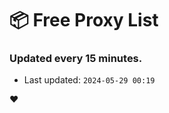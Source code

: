 # :package: Free Proxy List
### Updated every 15 minutes.

- Last updated: `2024-05-29 00:19`

:heart:

